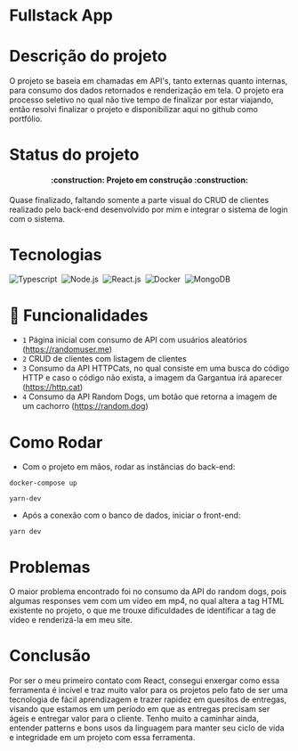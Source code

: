 # Fullstack App

# Descrição do projeto

O projeto se baseia em chamadas em API's, tanto externas quanto internas, para consumo dos dados retornados e renderização em tela. O projeto era processo seletivo no qual não tive tempo de finalizar por estar viajando, então resolvi finalizar o projeto e disponibilizar aqui no github como portfólio.

# Status do projeto

<h4 align="center"> 
    :construction:  Projeto em construção  :construction:
</h4>

Quase finalizado, faltando somente a parte visual do CRUD de clientes realizado pelo back-end desenvolvido por mim e integrar o sistema de login com o sistema.

# Tecnologias

![Typescript](https://img.shields.io/badge/TypeScript-007ACC?style=for-the-badge&logo=typescript&logoColor=white)&nbsp;
![Node.js](https://img.shields.io/badge/Node.js-43853D?style=for-the-badge&logo=node.js&logoColor=white)&nbsp;
![React.js](https://img.shields.io/badge/React-20232A?style=for-the-badge&logo=react&logoColor=61DAFB)&nbsp;
![Docker](https://img.shields.io/badge/Docker-2496ED?style=for-the-badge&logo=docker&logoColor=white)&nbsp;
![MongoDB](https://img.shields.io/badge/MongoDB-4EA94B?style=for-the-badge&logo=mongodb&logoColor=white)&nbsp;

# :hammer:  Funcionalidades

- `1` Página inicial com consumo de API com usuários aleatórios (https://randomuser.me)
- `2` CRUD de clientes com listagem de clientes
- `3` Consumo da API HTTPCats, no qual consiste em uma busca do código HTTP e caso o código não exista, a imagem da Gargantua irá aparecer (https://http.cat)
- `4` Consumo da API Random Dogs, um botão que retorna a imagem de um cachorro (https://random.dog)



# Como Rodar
- Com o projeto em mãos, rodar as instâncias do back-end:
```
docker-compose up
```
```
yarn-dev
```
- Após a conexão com o banco de dados, iniciar o front-end:
```
yarn dev
```

# Problemas

O maior problema encontrado foi no consumo da API do random dogs, pois algumas responses vem com um vídeo em mp4, no qual altera a tag HTML existente no projeto, o que me trouxe dificuldades de identificar a tag de vídeo e renderizá-la em meu site.

# Conclusão

Por ser o meu primeiro contato com React, consegui enxergar como essa ferramenta é incível e traz muito valor para os projetos pelo fato de ser uma tecnologia de fácil aprendizagem e trazer rapidez em quesitos de entregas, visando que estamos em um período em que as entregas precisam ser ágeis e entregar valor para o cliente. Tenho muito a caminhar ainda, entender patterns e bons usos da linguagem para manter seu ciclo de vida e integridade em um projeto com essa ferramenta.